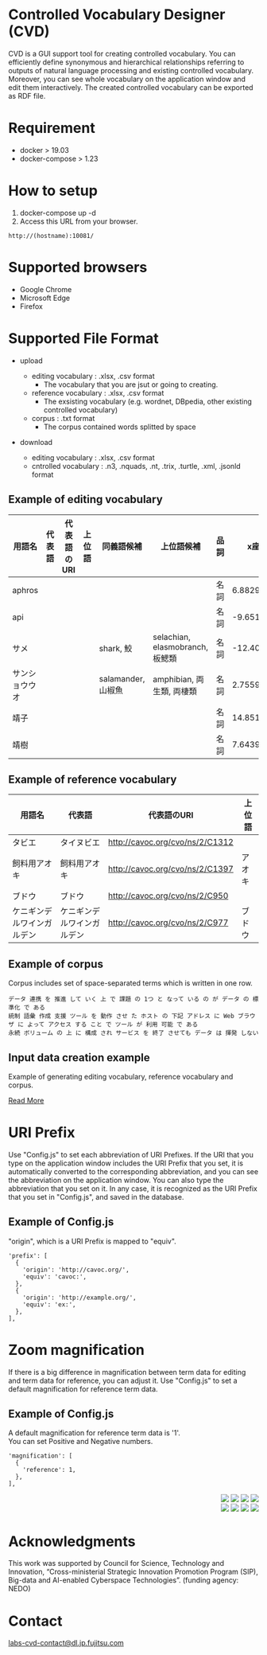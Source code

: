 # Controlled Vocabulary Designer (CVD)

CVD is a GUI support tool for creating controlled vocabulary.
You can efficiently define synonymous and hierarchical relationships referring to
outputs of natural language processing and existing controlled vocabulary.
Moreover, you can see whole vocabulary on the application window and edit them interactively.
The created controlled vocabulary can be exported as RDF file.

# Requirement

- docker > 19.03
- docker-compose > 1.23

# How to setup

1. docker-compose up -d
2. Access this URL from your browser.

```
http://(hostname):10081/
```

# Supported browsers

* Google Chrome
* Microsoft Edge
* Firefox

# Supported File Format

* upload
  * editing vocabulary :  .xlsx, .csv format
    * The vocabulary that you are jsut or going to creating.
  * reference vocabulary : .xlsx, .csv format
    * The exsisting vocabulary (e.g. wordnet, DBpedia, other existing controlled vocabulary)
  * corpus : .txt format
    * The corpus contained words splitted by space

* download
  * editing vocabulary : .xlsx, .csv format
  * cntrolled vocabulary : .n3, .nquads, .nt, .trix, .turtle, .xml, .jsonld format

## Example of editing vocabulary

|用語名|代表語|代表語のURI|上位語|同義語候補|上位語候補|品詞|x座標値|y座標値|色1|色2|
|----|----|----|----|----|----|----|----|----|----|----|
|aphros||||||名詞|6.882962381|-0.782237226|black|black|
|api||||||名詞|-9.651039608|15.05839617|black|black|
|サメ||||shark, 鮫|selachian, elasmobranch, 板鰓類|名詞|-12.40469425|1.260754069|black|black|
|サンショウウオ||||salamander, 山椒魚|amphibian, 両生類, 両棲類|名詞|2.755970296|-1.591457808|black|black|
|靖子||||||名詞|14.85126593|-1.219740487|black|black|
|靖樹||||||名詞|7.643998834|-0.408532063|black|black|

## Example of reference vocabulary

|用語名|代表語|代表語のURI|上位語|
|----|----|----|----|
|タビエ|タイヌビエ|http://cavoc.org/cvo/ns/2/C1312||
|飼料用アオキ|飼料用アオキ|http://cavoc.org/cvo/ns/2/C1397|アオキ|
|ブドウ|ブドウ|http://cavoc.org/cvo/ns/2/C950	||
|ケニギンデルワインガルデン|ケニギンデルワインガルデン|http://cavoc.org/cvo/ns/2/C977|ブドウ|


## Example of corpus

Corpus includes set of space-separated terms which is written in one row.

```
データ 連携 を 推進 して いく 上 で 課題 の 1つ と なって いる の が データ の 標準化 で ある
統制 語彙 作成 支援 ツール を 動作 させ た ホスト の 下記 アドレス に Web ブラウザ に よって アクセス する こと で ツール が 利用 可能 で ある
永続 ボリューム の 上 に 構成 され サービス を 終了 させても データ は 揮発 しない
```

## Input data creation example

Example of generating editing vocabulary, reference vocabulary and corpus.

[Read More](example-inputdata-creation/README.md)


# URI Prefix

Use "Config.js" to set each abbreviation of URI Prefixes.
If the URI that you type on the application window includes the URI Prefix that you set, it is automatically converted to the corresponding abbreviation,
and you can see the abbreviation on the application window. You can also type the abbreviation that you set on it. In any case, it is recognized as the URI Prefix that you set in "Config.js", and saved in the database.

## Example of Config.js

"origin", which is a URI Prefix is mapped to "equiv".

```
'prefix': [
  {
    'origin': 'http://cavoc.org/',
    'equiv': 'cavoc:',
  },
  {
    'origin': 'http://example.org/',
    'equiv': 'ex:',
  },
],

```


# Zoom magnification

If there is a big difference in magnification between term data for editing and term data for reference, you can adjust it.
Use "Config.js" to set a default magnification for reference term data.

## Example of Config.js

A default magnification for reference term data is '1'.  
You can set Positive and Negative numbers.

```
'magnification': [
  {
    'reference': 1,
  },
],

```

<div align="right">
    <img src="https://img.shields.io/badge/nginx-1.19.3-color.svg?style=plastic&logo=nginx">
    <img src="https://img.shields.io/badge/npm-lts-red.svg?style=plastic&logo=npm">
    <img src="https://img.shields.io/badge/python-3-blue.svg?style=plastic&logo=python">
    <img src="https://img.shields.io/badge/postgreSQL-12.4-white.svg?style=plastic&logo=postgreSQL">
    <br>
    <img src="https://img.shields.io/badge/react--blue.svg?style=plastic&logo=react">
    <img src="https://img.shields.io/badge/MaterialUI--white.svg?style=plastic&logo=Material-UI">
    <img src="https://img.shields.io/badge/Webpack--blue.svg?style=plastic&logo=Webpack">
    <img src="https://img.shields.io/badge/Flask--white.svg?style=plastic&logo=Flask">
</div>

# Acknowledgments

This work was supported by Council for Science, Technology and Innovation, “Cross-ministerial Strategic Innovation Promotion Program (SIP), Big-data and AI-enabled Cyberspace Technologies”. (funding agency: NEDO)

# Contact
labs-cvd-contact@dl.jp.fujitsu.com
